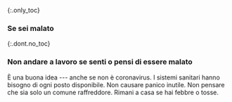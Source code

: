 {:.only_toc}
### Se sei malato

{:.dont.no_toc}
### Non andare a lavoro se senti o pensi di essere malato

È una buona idea --- anche se non è coronavirus. I sistemi sanitari hanno bisogno di ogni posto disponibile. Non causare panico inutile. Non pensare che sia solo un comune raffreddore. Rimani a casa se hai febbre o tosse.
